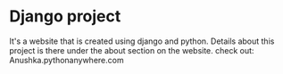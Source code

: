 # Django project
It's a website that is created using django and python. Details about this project is there under the about section on the website.
check out: Anushka.pythonanywhere.com
